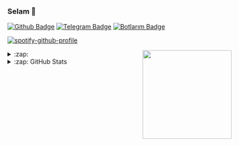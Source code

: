 ### Selam 👋

[![Github Badge](https://img.shields.io/badge/-Github-000?style=quare&labelColor=000&logo=Github&logoColor=white&link=https://github.com/Meinos10/Meinos10)](https://github.com/Meinos10/Meinos10)
[![Telegram Badge](https://img.shields.io/badge/-Telegram-blue?style=flat-quare&labelColor=dark_blue&logo=Telegram&logoColor=dark_blue&link=t.me/ReWoxi)](https://t.me/ReWoxi)
[![Botlarım Badge](https://img.shields.io/badge/-Telegram_Botlarım-blue?style=flat-quare&labelColor=dark_blue&logo=Telegram&logoColor=black&link=t.me/ReWoBio)](https://t.me/ReWoBio)

[![spotify-github-profile](https://spotify-github-profile.vercel.app/api/view?uid=i278g9oqpyy68ogf8m3no8rcs&cover_image=true&theme=default&bar_color_cover=true)](https://github.com/kittinan/spotify-github-profile) 

<a href="https://github.com/Meinos10/Meinos10">
  <img align="right" src="https://user-images.githubusercontent.com/6764957/101532175-1cda1580-39cf-11eb-92fc-8466f97122fc.png" width=200 />
</a>

<details>
  <summary>:zap: </summary>
  
[<img src="https://camo.githubusercontent.com/992babdffd8c74a1502de375fbdf7e4d54773242/68747470733a2f2f6d656469612e67697068792e636f6d2f6d656469612f53576f536b4e36447854737a71494b4571762f67697068792e676966" url="https://github.com/fireganqQ" width="495px">](https://github.com/Meinos10)

[![Hits](https://hits.seeyoufarm.com/api/count/incr/badge.svg?url=https://github.com/Meinos10&count_bg=%231EE510&title_bg=%23555555&icon=&icon_color=%23931414&title=account+views&edge_flat=true)](https://github.com/Meinos10)

</details>

<details>
  <summary>:zap: GitHub Stats</summary>
  
[![Meinos10's github stats](https://github-readme-stats.vercel.app/api?username=Meinos10&show_icons=true&theme=radical&count_private=true)](https://github.com/Meinos10)

[![Top Langs](https://github-readme-stats.vercel.app/api/top-langs/?username=Meinos10&layout=compact&theme=radical)](https://github.com/Meinos10)

## [<img src="https://media.giphy.com/media/VgCDAzcKvsR6OM0uWg/giphy.gif" width="50">](https://github.com/Meinos10) Profilime Bakmışken Takip Etsen Ne Güzel Olur?? :)</img> 

<!--<details>
  <summary>📊 Bu hafta zamanımı harcadım </summary>
  [![Wwakatime stats](https://github-readme-stats-taupe-two.vercel.app/api/wakatime?username=Meinos10&hide_title=true&hide_border=true&langs_count=1)](https://github.com/Meinos10)
</details>-->
